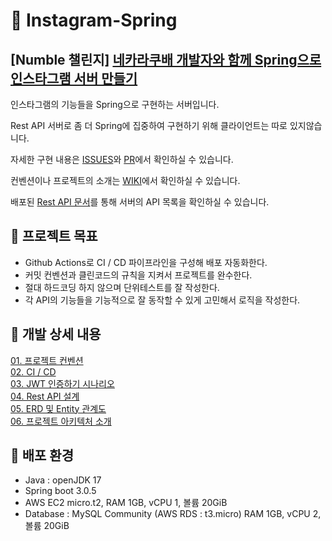 # 📌 Instagram-Spring
## [Numble 챌린지] [네카라쿠배 개발자와 함께 Spring으로 인스타그램 서버 만들기](https://www.numble.it/deepdive/38)
인스타그램의 기능들을 Spring으로 구현하는 서버입니다.  


Rest API 서버로 좀 더 Spring에 집중하여 구현하기 위해 클라이언트는 따로 있지않습니다.  


자세한 구현 내용은 [ISSUES](https://github.com/Kwoojong/Instagram-Spring/issues)와 [PR](https://github.com/Kwoojong/Instagram-Spring/pulls)에서 확인하실 수 있습니다.  


컨벤션이나 프로젝트의 소개는 [WIKI](https://github.com/Kwoojong/Instagram-Spring/wiki)에서 확인하실 수 있습니다.  


배포된 [Rest API 문서](http://52.79.50.196:8081/docs/index.html)를 통해 서버의 API 목록을 확인하실 수 있습니다.  

## 📖 프로젝트 목표
- Github Actions로 CI / CD 파이프라인을 구성해 배포 자동화한다.
- 커밋 컨벤션과 클린코드의 규칙을 지켜서 프로젝트를 완수한다.
- 절대 하드코딩 하지 않으며 단위테스트를 잘 작성한다.
- 각 API의 기능들을 기능적으로 잘 동작할 수 있게 고민해서 로직을 작성한다.

## 📖 개발 상세 내용 
[01. 프로젝트 컨벤션](https://github.com/Kwoojong/Instagram-Spring/wiki/01.-%ED%94%84%EB%A1%9C%EC%A0%9D%ED%8A%B8-%EC%BB%A8%EB%B2%A4%EC%85%98)  
[02. CI / CD](https://github.com/Kwoojong/Instagram-Spring/wiki/02.-CI---CD)  
[03. JWT 인증하기 시나리오](https://github.com/Kwoojong/Instagram-Spring/wiki/03.-JWT-%EC%9D%B8%EC%A6%9D%ED%95%98%EA%B8%B0-flow)  
[04. Rest API 설계](https://github.com/Kwoojong/Instagram-Spring/wiki/04.-Rest-API-%EC%84%A4%EA%B3%84)  
[05. ERD 및 Entity 관계도](https://github.com/Kwoojong/Instagram-Spring/wiki/05.-ERD-%EB%B0%8F-Entity%EA%B4%80%EA%B3%84%EB%8F%84)  
[06. 프로젝트 아키텍처 소개](https://github.com/Kwoojong/Instagram-Spring/wiki/06.-%ED%94%84%EB%A1%9C%EC%A0%9D%ED%8A%B8-%EC%95%84%ED%82%A4%ED%85%8D%EC%B2%98-%EC%86%8C%EA%B0%9C)

## 📖 배포 환경
- Java : openJDK 17
- Spring boot 3.0.5
- AWS EC2 micro.t2, RAM 1GB, vCPU 1, 볼륨 20GiB
- Database : MySQL Community (AWS RDS : t3.micro) RAM 1GB, vCPU 2, 볼륨 20GiB